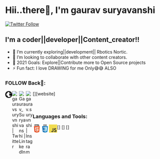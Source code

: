 
# Hii..there👋, I'm gaurav suryavanshi
<!---
[![Website](https://img.shields.io/website?label=g-5256.github.io/portfolio/&style=for-the-badge&url=https%3A%2F%2Fg-5256.github.io/portfolio/)](https://linktr.ee/GauravSuryavanshi)--->

[![Twitter Follow](https://img.shields.io/twitter/follow/gauravsuryvnshi?color=1DA1F2&logo=twitter&style=for-the-badge)](https://twitter.com/intent/follow?original_referer=https%3A%2F%2Fgithub.com%2Fgauravsuryvnshi&screen_name=gauravsuryvnshi)

## I'm a coder||developer||Content_creator!!

- 🌱 I’m currently exploring||development|| Rbotics Nortic.
- 👯 I’m looking to collaborate with other content creators.
- 🥅 2021 Goals: Explore||Contribute more to Open Source projects
- ⚡ Fun fact: I love DRAWING for me Only😅😅 ALSO<chess> 

### FOLLOW Back💯:

[<img align="left" alt="https://github.com/G-5256" width="22px" src="https://raw.githubusercontent.com/iconic/open-iconic/master/svg/globe.svg" />][website]
[<img align="left" alt="gauravsuryvnshi | Twitter" width="22px" src="https://cdn.jsdelivr.net/npm/simple-icons@v3/icons/twitter.svg" />][twitter]
[<img align="left" alt="Gaurav_Suryavanshi | LinkedIn" width="22px" src="https://cdn.jsdelivr.net/npm/simple-icons@v3/icons/linkedin.svg" />][linkedin]
[<img align="left" alt="gaurav.suryvnshi | Instagram" width="22px" src="https://cdn.jsdelivr.net/npm/simple-icons@v3/icons/instagram.svg" />][instagram]

<br />

### Languages and Tools:

[<img align="left" alt="HTML5" width="26px" src="https://raw.githubusercontent.com/github/explore/80688e429a7d4ef2fca1e82350fe8e3517d3494d/topics/html/html.png" />]
[<img align="left" alt="CSS3" width="26px" src="https://raw.githubusercontent.com/github/explore/80688e429a7d4ef2fca1e82350fe8e3517d3494d/topics/css/css.png" />]
[<img  align="left" alt="JavaScript" width="26px" src="https://raw.githubusercontent.com/github/explore/80688e429a7d4ef2fca1e82350fe8e3517d3494d/topics/javascript/javascript.png" />]
<br />
<br />
<!---
---
### 📺 Latest YouTube Videos

# "Working on..."
---

### 📕 Latest Blog Posts

#Comming soon..
---

<details>
  <summary>:zap: Recent GitHub Activity</summary>
</details>

<details>
  <summary>:zap: GitHub Stats</summary>

  <img align="left" alt="G5256's GitHub Stats" src="https://github-readme-stats.G5256.vercel.app/api?username=G5256&show_icons=true&hide_border=true" />

</details>

[website]: https://g-5256.github.io/portfolio/   --->
[twitter]: https://twitter.com/gauravsuryvnshi
[instagram]: https://instagram.com/gaurav.suryvnshi
[linkedin]: https://www.linkedin.com/in/gaurav-suryavanshi-804a97208
  

